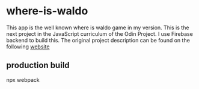 # where-is-waldo

This app is the well known where is waldo game in my version. This is the next project in the JavaScript
curriculum of the Odin Project. I use Firebase backend to build this. The original project description can
be found on the following [website](https://www.theodinproject.com/paths/full-stack-javascript/courses/javascript/lessons/where-s-waldo-a-photo-tagging-app)

## production build

npx webpack
